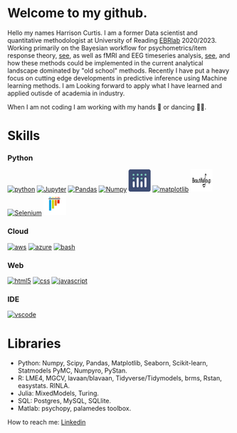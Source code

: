 # Welcome to my github.
Hello my names Harrison Curtis. I am a former Data scientist and quantitative methodologist at University of Reading [EBRlab](https://github.com/ebrlab/Statistical-methods-for-research-workers-bayes-for-psychologists-and-neuroscientists) 2020/2023. Working primarily on the Bayesian workflow for psychometrics/item response theory, [see](https://github.com/ebrlab/CHS_analysis_GRM), as well as fMRI and EEG timeseries analysis, [see](https://github.com/ebrlab/Bayesian_MGRW_LKJ_ERP), and how these methods could be implemented in the current analytical landscape dominated by "old school" methods. Recently I have put a heavy focus on cutting edge developments in predictive inference using Machine learning methods. I am Looking forward to apply what I have learned and applied outisde of academia in industry. 

When I am not coding I am working with my hands 🔨 or dancing 🕺🏻.



# Skills 
### Python 
[<img src="https://go-skill-icons.vercel.app/api/icons?i=py" alt="python" />](? "Python")
[<img src="https://go-skill-icons.vercel.app/api/icons?i=jupyter" alt="Jupyter" />](? "Jupyter Notebook")
[<img src="https://go-skill-icons.vercel.app/api/icons?i=pandas" alt="Pandas" />](? "Pandas")
[<img src="https://go-skill-icons.vercel.app/api/icons?i=numpy" alt="Numpy" />](? "Numpy")
[<img src="https://github.com/devicons/devicon/blob/master/icons/plotly/plotly-original.svg" alt="Plotly" width="50" height="50"/>](? "Plotly")
[<img src="https://go-skill-icons.vercel.app/api/icons?i=matplotlib" alt="matplotlib" />](? "Matplotlib")
[<img src="https://github.com/VikSil/VikSil/blob/trunk/img/Beautiful_Soup_Logo.png" alt="BeautifulSoup" width="50" height="50"/>](? "BeautifulSoup")
[<img src="https://go-skill-icons.vercel.app/api/icons?i=selenium" alt="Selenium" />](? "Selenium")
[<img src="https://github.com/devicons/devicon/blob/master/icons/pytest/pytest-original.svg" alt="pytest" width="50" height="50"/>](? "Pytest")

### Cloud
[<img src="https://go-skill-icons.vercel.app/api/icons?i=aws" alt="aws" />](? "aws")
[<img src="https://go-skill-icons.vercel.app/api/icons?i=azure" alt="azure" />](? "azure")
[<img src="https://go-skill-icons.vercel.app/api/icons?i=bash" alt="bash" />](? "Bash")

### Web
[<img src="https://go-skill-icons.vercel.app/api/icons?i=html5" alt="html5" />](? "html5")
[<img src="https://go-skill-icons.vercel.app/api/icons?i=css" alt="css" />](? "css")
[<img src="https://go-skill-icons.vercel.app/api/icons?i=javascript" alt="javascript" />](? "javascript")

### IDE 
[<img src="https://go-skill-icons.vercel.app/api/icons?i=vscode" alt="vscode" />](? "vscode")
# Libraries
- Python: Numpy, Scipy, Pandas, Matplotlib, Seaborn, Scikit-learn, Statmodels PyMC, Numpyro, PyStan.
- R: LME4, MGCV, lavaan/blavaan, Tidyverse/Tidymodels, brms, Rstan, easystats. RINLA.
- Julia: MixedModels, Turing.
- SQL: Postgres, MySQL, SQLlite.
- Matlab: psychopy, palamedes toolbox.



How to reach me: 
                [Linkedin](https://www.linkedin.com/in/harrison-curtis-a2a0b41b5?lipi=urn%3Ali%3Apage%3Ad_flagship3_profile_view_base_contact_details%3BxxoPP6VuSP6Agi6EwTxieQ%3D%3D)
                
<!---
HPCurtis/HPCurtis is a ✨ special ✨ repository because its `README.md` (this file) appears on your GitHub profile.
You can click the Preview link to take a look at your changes.
--->
